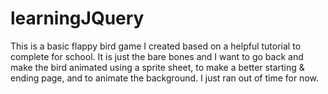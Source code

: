 # learningJQuery
This is a basic flappy bird game I created based on a helpful tutorial to complete for school. It is just the bare bones and I want to go back and make the bird animated using a sprite sheet, to make a better starting & ending page, and to animate the background. I just ran out of time for now. 
